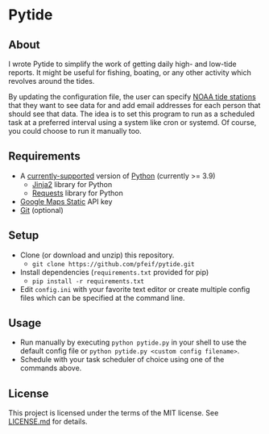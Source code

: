# Pytide

## About

I wrote Pytide to simplify the work of getting daily high- and low-tide reports. It might be useful
for fishing, boating, or any other activity which revolves around the tides.

By updating the configuration file, the user can specify [NOAA tide stations][noaa] that they want
to see data for and add email addresses for each person that should see that data. The idea is to
set this program to run as a scheduled task at a preferred interval using a system like cron or
systemd. Of course, you could choose to run it manually too.

## Requirements

- A [currently-supported][python-support] version of [Python][python-download] (currently >= 3.9)
    - [Jinja2][jinja] library for Python
    - [Requests][requests] library for Python
- [Google Maps Static][maps] API key
- [Git][git] (optional)

## Setup

- Clone (or download and unzip) this repository.
    - `git clone https://github.com/pfeif/pytide.git`
- Install dependencies (`requirements.txt` provided for pip)
    - `pip install -r requirements.txt`
- Edit `config.ini` with your favorite text editor or create multiple config files which can be
    specified at the command line.

## Usage

- Run manually by executing `python pytide.py` in your shell to use the default config file or
    `python pytide.py <custom config filename>`.
- Schedule with your task scheduler of choice using one of the commands above.

## License

This project is licensed under the terms of the MIT license. See [LICENSE.md](LICENSE.md) for
details.


[git]: https://git-scm.com/
[jinja]: https://palletsprojects.com/p/jinja/
[maps]: https://developers.google.com/maps/documentation/maps-static/overview
[noaa]: https://tidesandcurrents.noaa.gov/
[python-download]: https://www.python.org/
[python-support]: https://devguide.python.org/versions/
[requests]: https://requests.readthedocs.io/en/latest/
